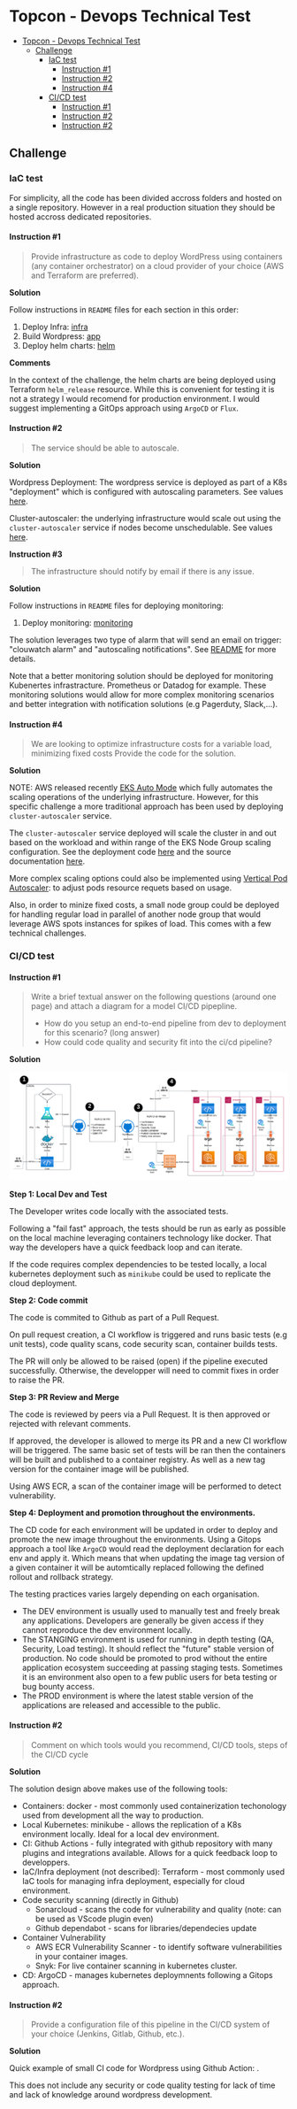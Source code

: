 # Topcon - Devops Technical Test

- [Topcon - Devops Technical Test](#topcon---devops-technical-test)
  - [Challenge](#challenge)
    - [IaC test](#iac-test)
      - [Instruction #1](#instruction-1)
      - [Instruction #2](#instruction-2)
      - [Instruction #4](#instruction-4)
    - [CI/CD test](#cicd-test)
      - [Instruction #1](#instruction-1-1)
      - [Instruction #2](#instruction-2-1)
      - [Instruction #2](#instruction-2-2)

## Challenge

### IaC test

For simplicity, all the code has been divided accross folders and hosted on a single repository. However in a real production situation they should be hosted accross dedicated repositories.

#### Instruction #1

> Provide infrastructure as code to deploy WordPress using containers (any container
orchestrator) on a cloud provider of your choice (AWS and Terraform are preferred).

**Solution** 

Follow instructions in `README` files for each section in this order:
1. Deploy Infra: [infra](./infra/README.md)
2. Build Wordpress: [app](./app/README.md)
3. Deploy helm charts: [helm](./helm/README.md)

**Comments**

In the context of the challenge, the helm charts are being deployed using Terraform `helm_release` resource. While this is convenient for testing it is not a strategy I would recomend for production environment. I would suggest implementing a GitOps approach using `ArgoCD` or `Flux`.

#### Instruction #2

> The service should be able to autoscale.

**Solution**

Wordpress Deployment: The wordpress service is deployed as part of a K8s "deployment" which is configured with autoscaling parameters. See values [here](./helm/templates/wordpress-values.yaml).

Cluster-autoscaler: the underlying infrastructure would scale out using the `cluster-autoscaler` service if nodes become unschedulable. See values [here](./helm/templates/cluster-autoscaler-values.yaml).

**Instruction #3**

> The infrastructure should notify by email if there is any issue.

**Solution**

Follow instructions in `README` files for deploying monitoring:
1. Deploy monitoring: [monitoring](./monitoring/README.md)

The solution leverages two type of alarm that will send an email on trigger: "clouwatch alarm" and "autoscaling notifications". See [README](./monitoring/README.md) for more details.

Note that a better monitoring solution should be deployed for monitoring Kubenertes infrastracture. Prometheus or Datadog for example. These monitoring solutions would allow for more complex monitoring scenarios and better integration with notification solutions (e.g Pagerduty, Slack,...). 

#### Instruction #4

> We are looking to optimize infrastructure costs for a variable load, minimizing fixed costs
Provide the code for the solution.

**Solution**

NOTE: AWS released recently [EKS Auto Mode](https://docs.aws.amazon.com/eks/latest/userguide/automode.html) which fully automates the scaling operations of the underlying infrastructure. However, for this specific challenge a more traditional approach has been used by deploying `cluster-autoscaler` service.

The `cluster-autoscaler` service deployed will scale the cluster in and out based on the workload and within range of the EKS Node Group scaling configuration. See the deployment code [here](./helm/helm.tf) and the source documentation [here](https://github.com/kubernetes/autoscaler/tree/master/cluster-autoscaler).

More complex scaling options could also be implemented using [Vertical Pod Autoscaler](https://github.com/kubernetes/autoscaler/tree/master/vertical-pod-autoscaler): to adjust pods resource requets based on usage.

Also, in order to minize fixed costs, a small node group could be deployed for handling regular load in parallel of another node group that would leverage AWS spots instances for spikes of load. This comes with a few technical challenges.

### CI/CD test

#### Instruction #1

> Write a brief textual answer on the following questions (around one page) and attach a diagram
for a model CI/CD pipepline.
> - How do you setup an end-to-end pipeline from dev to deployment for this scenario? (long
answer)
> - How could code quality and security fit into the ci/cd pipeline?

**Solution**

![pipeline](./pipeline.png)

**Step 1: Local Dev and Test**

The Developer writes code locally with the associated tests.

Following a "fail fast" approach, the tests should be run as early as possible on the local machine leveraging containers technology like docker. That way the developers have a quick feedback loop and can iterate.

If the code requires complex dependencies to be tested locally, a local kubernetes deployment such as `minikube` could be used to replicate the cloud deployment.

**Step 2: Code commit**

The code is commited to Github as part of a Pull Request.

On pull request creation, a CI workflow is triggered and runs basic tests (e.g unit tests), code quality scans, code security scan, container builds tests.

The PR will only be allowed to be raised (open) if the pipeline executed successfully. Otherwise, the developper will need to commit fixes in order to raise the PR.

**Step 3: PR Review and Merge**

The code is reviewed by peers via a Pull Request. It is then approved or rejected with relevant comments.

If approved, the developer is allowed to merge its PR and a new CI workflow will be triggered. The same basic set of tests will be ran then the containers will be built and published to a container registry. As well as a new tag version for the container image will be published.

Using AWS ECR, a scan of the container image will be performed to detect vulnerability.

**Step 4: Deployment and promotion throughout the environments.**

The CD code for each environment will be updated in order to deploy and promote the new image throughout the environments. Using a Gitops approach a tool like `ArgoCD` would read the deployment declaration for each env and apply it. Which means that when updating the image tag version of a given container it will be automtically replaced following the defined rollout and rollback strategy.

The testing practices varies largely depending on each organisation.
- The DEV environment is usually used to manually test and freely break any applications. Developers are generally be given access if they cannot reproduce the dev environment locally.
- The STANGING environment is used for running in depth testing (QA, Security, Load testing). It should reflect the "future" stable version of production. No code should be promoted to prod without the entire application ecosystem succeeding at passing staging tests. Sometimes it is an environment also open to a few public users for beta testing or bug bounty access.
- The PROD environment is where the latest stable version of the applications are released and accessible to the public.


#### Instruction #2

> Comment on which tools would you recommend, CI/CD tools, steps of the CI/CD cycle

**Solution**

The solution design above makes use of the following tools:
- Containers: docker - most commonly used containerization techonology used from development all the way to production.
- Local Kubernetes: minikube - allows the replication of a K8s environment locally. Ideal for a local dev environment.
- CI: Github Actions - fully integrated with github repository with many plugins and integrations available. Allows for a quick feedback loop to developpers.
- IaC/Infra deployment (not described): Terraform - most commonly used IaC tools for managing infra deployment, especially for cloud environment.
- Code security scanning (directly in Github)
  - Sonarcloud - scans the code for vulnerability and quality (note: can be used as VScode plugin even)
  - Github dependabot - scans for libraries/dependecies update
- Container Vulnerability
  - AWS ECR Vulnerability Scanner - to identify software vulnerabilities in your container images. 
  - Snyk: For live container scanning in kubernetes cluster.
- CD: ArgoCD - manages kubernetes deploymnents following a Gitops approach.

#### Instruction #2

> Provide a configuration file of this pipeline in the CI/CD system of your choice (Jenkins,
Gitlab, Github, etc.).

**Solution**

Quick example of small CI code for Wordpress using Github Action: [](.github/workflows/wordpress-dev.yml).

This does not include any security or code quality testing for lack of time and lack of knowledge around wordpress development.
